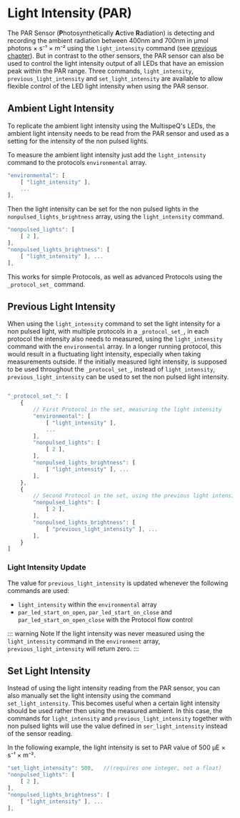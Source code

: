 # Light Intensity (PAR)

The PAR Sensor (**P**hotosynthetically **A**ctive **R**adiation) is detecting and recording the ambient radiation between 400nm and 700nm in µmol photons × s⁻¹ × m⁻² using the `light_intensity` command (see [previous chapter](./sensors.md)). But in contrast to the other sensors, the PAR sensor can also be used to control the light intensity output of all LEDs that have an emission peak within the PAR range. Three commands, `light_intensity`, `previous_light_intensity` and `set_light_intensity` are available to allow flexible control of the LED light intensity when using the PAR sensor.

## Ambient Light Intensity

To replicate the ambient light intensity using the MultispeQ's LEDs, the ambient light intensity needs to be read from the PAR sensor and used as a setting for the intensity of the non pulsed lights.

To measure the ambient light intensity just add the `light_intensity` command to the protocols `environmental` array.

```javascript
"environmental": [
    [ "light_intensity" ],
    ...
],
```

Then the light intensity can be set for the non pulsed lights in the `nonpulsed_lights_brightness` array, using the `light_intensity` command.

```javascript
"nonpulsed_lights": [
    [ 2 ],
],
"nonpulsed_lights_brightness": [
    [ "light_intensity" ], ...
],
```

This works for simple Protocols, as well as advanced Protocols using the `_protocol_set_` command.

## Previous Light Intensity

When using the `light_intensity` command to set the light intensity for a non pulsed light, with multiple protocols in a `_protocol_set_`, in each protocol the intensity also needs to measured, using the `light_intensity` command with the `environmental` array. In a longer running protocol, this would result in a fluctuating light intensity, especially when taking measurements outside. If the initially measured light intensity, is supposed to be used throughout the `_protocol_set_`, instead of `light_intensity`, `previous_light_intensity` can be used to set the non pulsed light intensity.

```javascript

"_protocol_set_": [
    {
        // First Protocol in the set, measuring the light intensity
        "environmental": [
            [ "light_intensity" ],
            ...
        ],
        "nonpulsed_lights": [
            [ 2 ],
        ],
        "nonpulsed_lights_brightness": [
            [ "light_intensity" ], ...
        ],
    },
    {
        // Second Protocol in the set, using the previous light intensity
        "nonpulsed_lights": [
            [ 2 ],
        ],
        "nonpulsed_lights_brightness": [
            [ "previous_light_intensity" ], ...
        ],
    }
]
```

### Light Intensity Update

The value for `previous_light_intensity` is updated whenever the following commands are used:

+ `light_intensity` within the `environmental` array
+ `par_led_start_on_open`, `par_led_start_on_close` and `par_led_start_on_open_close` with the Protocol flow control

::: warning Note
If the light intensity was never measured using the `light_intensity` command in the `environment` array, `previous_light_intensity` will return zero.
:::

## Set Light Intensity

Instead of using the light intensity reading from the PAR sensor, you can also manually set the light intensity using the command `set_light_intensity`. This becomes useful when a certain light intensity should be used rather then using the measured ambient. In this case, the commands for `light_intensity` and `previous_light_intensity` together with non pulsed lights will use the value defined in `ser_light_intensity` instead of the sensor reading.

In the following example, the light intensity is set to PAR value of 500 µE × s⁻¹ × m⁻².

```javascript
"set_light_intensity": 500,   //(requires one integer, not a float)
"nonpulsed_lights": [
    [ 2 ],
],
"nonpulsed_lights_brightness": [
    [ "light_intensity" ], ...
],
```
